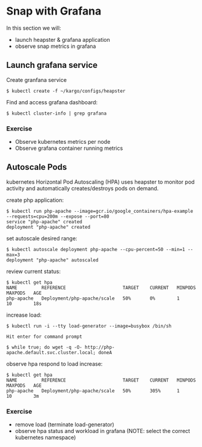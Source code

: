 # Snap with Grafana

In this section we will:

* launch heapster & grafana application
* observe snap metrics in grafana

## Launch grafana service

Create granfana service
```
$ kubectl create -f ~/kargo/configs/heapster
```

Find and access grafana dashboard:
```
$ kubectl cluster-info | grep grafana
```

### Exercise

* Observe kubernetes metrics per node
* Observe grafana container running metrics

## Autoscale Pods

kubernetes Horizontal Pod Autoscaling (HPA) uses heapster to monitor pod activity and automatically creates/destroys pods on demand.


create php application:
```
$ kubectl run php-apache --image=gcr.io/google_containers/hpa-example --requests=cpu=200m --expose --port=80
service "php-apache" created
deployment "php-apache" created
```

set autoscale desired range:
```
$ kubectl autoscale deployment php-apache --cpu-percent=50 --min=1 --max=3
deployment "php-apache" autoscaled
```

review current status:
```
$ kubectl get hpa
NAME         REFERENCE                     TARGET    CURRENT   MINPODS   MAXPODS   AGE
php-apache   Deployment/php-apache/scale   50%       0%        1         10        18s
```

increase load:
```
$ kubectl run -i --tty load-generator --image=busybox /bin/sh

Hit enter for command prompt

$ while true; do wget -q -O- http://php-apache.default.svc.cluster.local; doneA
```

observe hpa respond to load increase:
```
$ kubectl get hpa
NAME         REFERENCE                     TARGET    CURRENT   MINPODS   MAXPODS   AGE
php-apache   Deployment/php-apache/scale   50%       305%      1         10        3m
```

### Exercise

* remove load (terminate load-generator)
* observe hpa status and workload in grafana (NOTE: select the correct kubernetes namespace)
